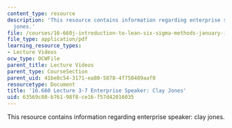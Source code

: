 ```yaml
---
content_type: resource
description: 'This resource contains information regarding enterprise speaker: clay
  jones.'
file: /courses/16-660j-introduction-to-lean-six-sigma-methods-january-iap-2012/63569c80b76198f8ce16f57d42016035_MIT16_660IAP12_3-7ClayJo.pdf
file_type: application/pdf
learning_resource_types:
- Lecture Videos
ocw_type: OCWFile
parent_title: Lecture Videos
parent_type: CourseSection
parent_uid: 41be8c54-3171-ea80-5878-4f750489aaf0
resourcetype: Document
title: '16.660 Lecture 3-7 Enterprise Speaker: Clay Jones'
uid: 63569c80-b761-98f8-ce16-f57d42016035
---
```

This resource contains information regarding enterprise speaker: clay jones.


